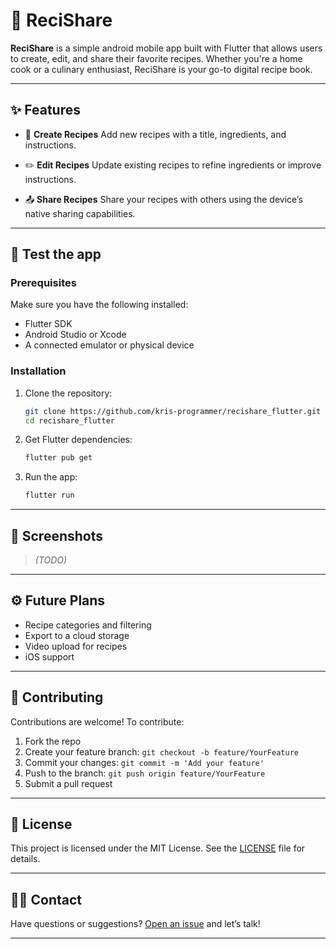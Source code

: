 # 🥗 ReciShare

**ReciShare** is a simple android mobile app built with Flutter that allows users to create, edit, and share their favorite recipes. Whether you're a home cook or a culinary enthusiast, ReciShare is your go-to digital recipe book.

---

## ✨ Features

* 📝 **Create Recipes**
  Add new recipes with a title, ingredients, and instructions.

* ✏️ **Edit Recipes**
  Update existing recipes to refine ingredients or improve instructions.

* 📤 **Share Recipes**
  Share your recipes with others using the device’s native sharing capabilities.

---

## 🚀 Test the app

### Prerequisites

Make sure you have the following installed:

* Flutter SDK
* Android Studio or Xcode
* A connected emulator or physical device

### Installation

1. Clone the repository:

   ```bash
   git clone https://github.com/kris-programmer/recishare_flutter.git
   cd recishare_flutter
   ```

2. Get Flutter dependencies:

   ```bash
   flutter pub get
   ```

3. Run the app:

   ```bash
   flutter run
   ```

---

## 📸 Screenshots

> *(TODO)*

---

## ⚙️ Future Plans

* Recipe categories and filtering
* Export to a cloud storage
* Video upload for recipes
* iOS support

---

## 🤝 Contributing

Contributions are welcome! To contribute:

1. Fork the repo
2. Create your feature branch: `git checkout -b feature/YourFeature`
3. Commit your changes: `git commit -m 'Add your feature'`
4. Push to the branch: `git push origin feature/YourFeature`
5. Submit a pull request

---

## 📄 License

This project is licensed under the MIT License. See the [LICENSE](LICENSE) file for details.

---

## 🙋‍♀️ Contact

Have questions or suggestions? [Open an issue](https://github.com/kris-programmer/recishare_flutter/issues) and let’s talk!

---
